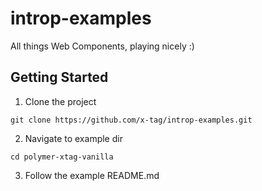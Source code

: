 introp-examples
==============

All things Web Components, playing nicely :)

## Getting Started

1. Clone the project

```
git clone https://github.com/x-tag/introp-examples.git
```

2. Navigate to example dir

```
cd polymer-xtag-vanilla
```

3. Follow the example README.md


